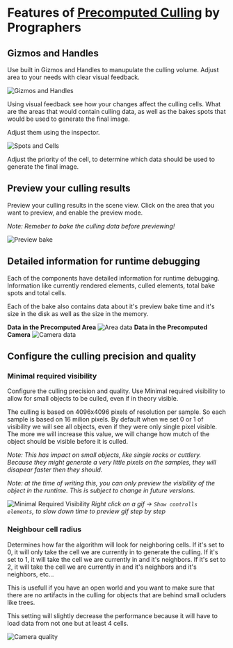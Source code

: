 # Features of [Precomputed Culling](https://prographers.com/precomputed-culling) by Prographers

## Gizmos and Handles

Use built in Gizmos and Handles to manupulate the culling volume. Adjust area to your needs with clear visual feedback. 

![Gizmos and Handles](../images/gizmos.gif)

Using visual feedback see how your changes affect the culling cells. What are the areas that would contain culling data, as well as the bakes spots that would be used to generate the final image.

Adjust them using the inspector.

![Spots and Cells](../images/spots-and-cells.gif)

Adjust the priority of the cell, to determine which data should be used to generate the final image.

## Preview your culling results

Preview your culling results in the scene view. Click on the area that you want to preview, and enable the preview mode.

*Note: Remeber to bake the culling data before previewing!*

![Preview bake](../images/preview-bake.gif)

## Detailed information for runtime debugging

Each of the components have detailed information for runtime debugging. Information like currently rendered elements, culled elements, total bake spots and total cells. 

Each of the bake also contains data about it's preview bake time and it's size in the disk as well as the size in the memory.

**Data in the Precomputed Area**
![Area data](../images/area-data.png)
**Data in the Precomputed Camera**
![Camera data](../images/camera-data.png)

## Configure the culling precision and quality

### Minimal required visibility

Configure the culling precision and quality. Use Minimal required visibility to allow for small objects to be culled, even if in theory visible. 

The culling is based on 4096x4096 pixels of resolution per sample. So each sample is based on 16 milion pixels. By default when we set 0 or 1 of visibility we will see all objects, even if they were only single pixel visible. The more we will increase this value, we will change how mutch of the object should be visible before it is culled.

*Note: This has impact on small objects, like single rocks or cuttlery. Because they might generate a very little pixels on the samples, they will disapear faster then they should.*

*Note: at the time of writing this, you can only preview the visibility of the object in the runtime. This is subject to change in future versions.*

![Minimal Required Visibility](../images/minimal-required-visibility.gif)
*Right click on a gif -> `Show controlls elements`, to slow down time to preview gif step by step*

### Neighbour cell radius

Determines how far the algorithm will look for neighboring cells. If it's set to 0, it will only take the cell we are currently in to generate the culling. If it's set to 1, it will take the cell we are currently in and it's neighbors. If it's set to 2, it will take the cell we are currently in and it's neighbors and it's neighbors, etc...

This is usefull if you have an open world and you want to make sure that there are no artifacts in the culling for objects that are behind small ocluders like trees. 

This setting will slightly decrease the performance because it will have to load data from not one but at least 4 cells.

![Camera quality](../images/camera-quality.png)